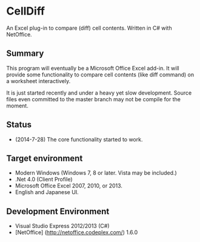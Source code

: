 CellDiff
========

An Excel plug-in to compare (diff) cell contents. Written in C# with NetOffice.

## Summary

This program will eventually be a Microsoft Office Excel add-in.
It will provide some functionality to compare cell contents (like diff command) on a worksheet interactively.

It is just started recently and under a heavy yet slow development.
Source files even committed to the master branch may not be compile for the moment.

## Status

* (2014-7-28) The core functionality started to work.

## Target environment

* Modern Windows (Windows 7, 8 or later.  Vista may be included.) 
* .Net 4.0 (Client Profile)
* Microsoft Office Excel 2007, 2010, or 2013.
* English and Japanese UI.

## Development Environment

* Visual Studio Express 2012/2013 (C#)
* [NetOffice] (http://netoffice.codeplex.com/) 1.6.0



